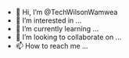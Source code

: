 - 👋 Hi, I’m @TechWilsonWamwea
- 👀 I’m interested in ...
- 🌱 I’m currently learning ...
- 💞️ I’m looking to collaborate on ...
- 📫 How to reach me ...

<!---
TechWilsonWamwea/TechWilsonWamwea is a ✨ special ✨ repository because its `README.md` (this file) appears on your GitHub profile.
You can click the Preview link to take a look at your changes.
--->
